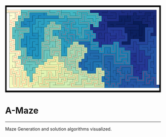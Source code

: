 ![Solved Maze](docs/solvedShot.png)

# A-Maze
---
Maze Generation and solution algorithms visualized.